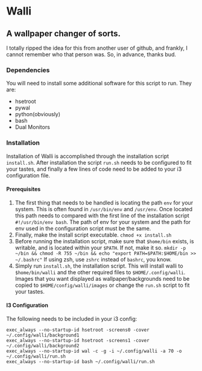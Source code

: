 Walli
=====

A wallpaper changer of sorts.
-----------------------------

I totally ripped the idea for this from another user of github, and frankly, I cannot remember who that person was. So, in advance, thanks bud.


### Dependencies

You will need to install some additional software for this script to run. They are:

* hsetroot
* pywal
* python(obviously)
* bash
* Dual Monitors

### Installation

Installation of Walli is accomplished through the installation script `install.sh`. After installation the script `run.sh` needs to be configured to fit your tastes, and finally a few lines of code need to be added to your i3 configuration file.

#### Prerequisites

1. The first thing that needs to be handled is locating the path `env` for your system. This is often found in `/usr/bin/env` and `/usr/env`. Once located this path needs to compared with the first line of the installation script `#!/usr/bin/env bash`. The path of env for your system and the path for env used in the configuration script must be the same.
2. Finally, make the install script executable. `chmod +x install.sh`
3. Before running the installation script, make sure that `$home/bin` exists, is writable, and is located within your `$PATH`. If not, make it so. `mkdir -p ~/bin && chmod -R 755 ~/bin && echo "export PATH=$PATH:$HOME/bin >> ~/.bashrc"` If using zsh, use `zshrc` instead of `bashrc`, you know.
4. Simply run `install.sh`, the installation script. This will install walli to `$home/bin/walli` and the other required files to `$HOME/.config/walli`. Images that you want displayed as wallpaper/backgrounds need to be copied to `$HOME/config/walli/images` or change the `run.sh` script to fit your tastes. 


#### I3 Configuration

The following needs to be included in your i3 config:

```config
exec_always --no-startup-id hsetroot -screens0 -cover ~/.config/walli/background1
exec_always --no-startup-id hsetroot -screens1 -cover ~/.config/walli/background2
exec_always --no-startup-id wal -c -g -i ~/.config/walli -a 70 -o ~/.config/walli/run.sh
exec_always --no-startup-id bash ~/.config/walli/run.sh

```
